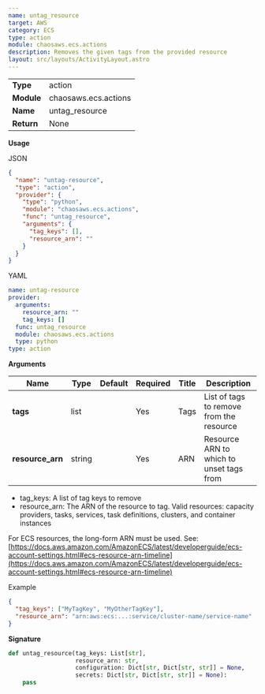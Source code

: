 ```yaml
---
name: untag_resource
target: AWS
category: ECS
type: action
module: chaosaws.ecs.actions
description: Removes the given tags from the provided resource
layout: src/layouts/ActivityLayout.astro
---
```


|            |                      |
| ---------- | -------------------- |
| **Type**   | action               |
| **Module** | chaosaws.ecs.actions |
| **Name**   | untag_resource       |
| **Return** | None                 |

**Usage**

JSON

```json
{
  "name": "untag-resource",
  "type": "action",
  "provider": {
    "type": "python",
    "module": "chaosaws.ecs.actions",
    "func": "untag_resource",
    "arguments": {
      "tag_keys": [],
      "resource_arn": ""
    }
  }
}
```

YAML

```yaml
name: untag-resource
provider:
  arguments:
    resource_arn: ""
    tag_keys: []
  func: untag_resource
  module: chaosaws.ecs.actions
  type: python
type: action
```

**Arguments**

| Name             | Type   | Default | Required | Title | Description                              |
| ---------------- | ------ | ------- | -------- | ----- | ---------------------------------------- |
| **tags**         | list   |         | Yes      | Tags  | List of tags to remove from the resource |
| **resource_arn** | string |         | Yes      | ARN   | Resource ARN to which to unset tags from |

- tag_keys: A list of tag keys to remove
- resource_arn: The ARN of the resource to tag. Valid resources: capacity providers, tasks, services, task definitions, clusters, and container instances

For ECS resources, the long-form ARN must be used. See: [https://docs.aws.amazon.com/AmazonECS/latest/developerguide/ecs-account-settings.html#ecs-resource-arn-timeline](https://docs.aws.amazon.com/AmazonECS/latest/developerguide/ecs-account-settings.html#ecs-resource-arn-timeline)

Example

```json
{
  "tag_keys": ["MyTagKey", "MyOtherTagKey"],
  "resource_arn": "arn:aws:ecs:...:service/cluster-name/service-name"
}
```

**Signature**

```python
def untag_resource(tag_keys: List[str],
                   resource_arn: str,
                   configuration: Dict[str, Dict[str, str]] = None,
                   secrets: Dict[str, Dict[str, str]] = None):
    pass

```
